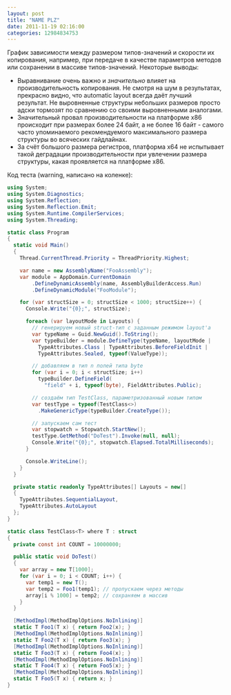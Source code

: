 ```yaml
---
layout: post
title: "NAME PLZ"
date: 2011-11-19 02:16:00
categories: 12984834753
---
```

График зависимости между размером типов-значений и скорости их копирования, например, при передаче в качестве параметров методов или сохранении в массиве типов-значений. Некоторые выводы:

* Выравнивание очень важно и *значительно* влияет на производительность копирования. Не смотря на шум в результатах, прекрасно видно, что automatic layout всегда даёт лучший результат. Не выровненные структуры небольших размеров просто адски тормозят по сравнению со своими выровненными аналогами.
* Значительный провал производительности на платформе x86 происходит при размерах более 24 байт, а не более 16 байт - самого часто упоминаемого рекомендуемого максимального размера структуры во всяческих гайдлайнах.
* За счёт большого размера регистров, платформа x64 не испытывает такой деградации производительности при увлечении размера структуры, какая проявляется на платформе x86.

Код теста (warning, написано на коленке):

```c#
using System;
using System.Diagnostics;
using System.Reflection;
using System.Reflection.Emit;
using System.Runtime.CompilerServices;
using System.Threading;

static class Program
{
  static void Main()
  {
    Thread.CurrentThread.Priority = ThreadPriority.Highest;

    var name = new AssemblyName("FooAssembly");
    var module = AppDomain.CurrentDomain
        .DefineDynamicAssembly(name, AssemblyBuilderAccess.Run)
        .DefineDynamicModule("FooModule");

    for (var structSize = 0; structSize < 1000; structSize++) {
      Console.Write("{0};", structSize);

      foreach (var layoutMode in Layouts) {
        // генерируем новый struct-тип с заданным режимом layout'а
        var typeName = Guid.NewGuid().ToString();
        var typeBuilder = module.DefineType(typeName, layoutMode |
          TypeAttributes.Class | TypeAttributes.BeforeFieldInit |
          TypeAttributes.Sealed, typeof(ValueType));

        // добавляем в тип n полей типа byte
        for (var i = 0; i < structSize; i++)
          typeBuilder.DefineField(
            "field" + i, typeof(byte), FieldAttributes.Public);

        // создаём тип TestClass, параметризованный новым типом
        var testType = typeof(TestClass<>)
          .MakeGenericType(typeBuilder.CreateType());

        // запускаем сам тест
        var stopwatch = Stopwatch.StartNew();
        testType.GetMethod("DoTest").Invoke(null, null);
        Console.Write("{0};", stopwatch.Elapsed.TotalMilliseconds);
      }

      Console.WriteLine();
    }
  }

  private static readonly TypeAttributes[] Layouts = new[]
  {
    TypeAttributes.SequentialLayout,
    TypeAttributes.AutoLayout
  };
}

static class TestClass<T> where T : struct
{
  private const int COUNT = 10000000;

  public static void DoTest()
  {
    var array = new T[1000];
    for (var i = 0; i < COUNT; i++) {
      var temp1 = new T();
      var temp2 = Foo1(temp1); // пропускаем через методы
      array[i % 1000] = temp2; // сохраняем в массив
    }
  }

  [MethodImpl(MethodImplOptions.NoInlining)]
  static T Foo1(T x) { return Foo2(x); }
  [MethodImpl(MethodImplOptions.NoInlining)]
  static T Foo2(T x) { return Foo3(x); }
  [MethodImpl(MethodImplOptions.NoInlining)]
  static T Foo3(T x) { return Foo4(x); }
  [MethodImpl(MethodImplOptions.NoInlining)]
  static T Foo4(T x) { return Foo5(x); }
  [MethodImpl(MethodImplOptions.NoInlining)]
  static T Foo5(T x) { return x; }
}
```